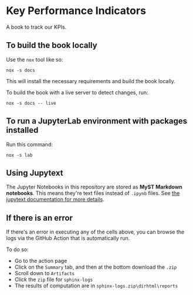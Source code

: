 # Key Performance Indicators

A book to track our KPIs.

## To build the book locally

Use the `nox` tool like so:

```
nox -s docs
```

This will install the necessary requirements and build the book locally.

To build the book with a live server to detect changes, run:

```
nox -s docs -- live
```

## To run a JupyterLab environment with packages installed

Run this command:

```
nox -s lab
```

## Using Jupytext

The Jupyter Notebooks in this repository are stored as **MyST Markdown notebooks**.
This means they're text files instead of `.ipynb` files.
See [the jupytext documentation for more details](https://jupytext.readthedocs.io/en/latest/paired-notebooks.html).

## If there is an error

If there's an error in executing any of the cells above, you can browse the logs via the GitHub Action that is automatically run.

To do so:

- Go to the action page
- Click on the `Summary` tab, and then at the bottom download the `.zip`
- Scroll down to `Artifacts`
- Click the `zip` file for `sphinx-logs`
- The results of computation are in `sphinx-logs.zip\dirhtml\reports`
